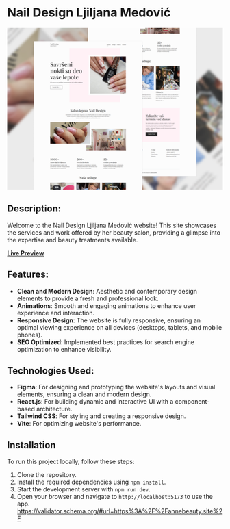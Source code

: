 # Nail Design Ljiljana Medović

![QR Code Component Screenshot](src/assets/screenshot.png)

## Description:

Welcome to the Nail Design Ljiljana Medović website! This site showcases the services and work offered by her beauty salon, providing a glimpse into the expertise and beauty treatments available.

**[Live Preview](https://naildesign-ljiljanamedovic.com/)**

## Features:

- **Clean and Modern Design**: Aesthetic and contemporary design elements to provide a fresh and professional look.
- **Animations**: Smooth and engaging animations to enhance user experience and interaction.
- **Responsive Design**: The website is fully responsive, ensuring an optimal viewing experience on all devices (desktops, tablets, and mobile phones).
- **SEO Optimized**: Implemented best practices for search engine optimization to enhance visibility.

## Technologies Used:

- **Figma**: For designing and prototyping the website's layouts and visual elements, ensuring a clean and modern design.
- **React.js**: For building dynamic and interactive UI with a component-based architecture.
- **Tailwind CSS**: For styling and creating a responsive design.
- **Vite**: For optimizing website's performance.

## Installation

To run this project locally, follow these steps:

1. Clone the repository.
2. Install the required dependencies using `npm install`.
3. Start the development server with `npm run dev`.
4. Open your browser and navigate to `http://localhost:5173` to use the app.
https://validator.schema.org/#url=https%3A%2F%2Fannebeauty.site%2F